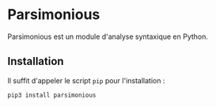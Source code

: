# Parsimonious

Parsimonious est un module d'analyse syntaxique en Python.

## Installation

Il suffit d'appeler le script `pip` pour l'installation :

```
pip3 install parsimonious
```